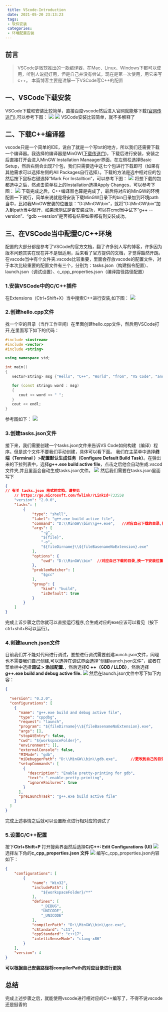 ```yaml
---
 title: VScode-Introduction 
 date: 2021-05-20 23:13:23 
 tags: 
 - 软件安装
 categories:
 - 环境配置安装
---
```

## 前言
> VSCode是微软推出的一款编译器，在Mac、Linux、Windows下都可以使用，听别人说挺好用，但是自己并没有尝试，现在是第一次使用，用它来写c++。
> 本篇博客主要是讲解一下VSCode写C++的配置
>
<!--more-->
## 一、VSCode下载安装
VSCode下载和安装比较简单，直接百度vscode然后进入官网就能够下载([官网传送门](https://code.visualstudio.com/)),可以参考下图：
![](https://gitee.com/zhou-ning/BlogImage/raw/master/其他/download1.png)
![](https://gitee.com/zhou-ning/BlogImage/raw/master/其他/download2.png)
VSCode安装比较简单，就不多解释了

## 二、下载C++编译器
vscode只是一个简单的IDE，说白了就是一个写txt的地方，所以我们还需要下载一个编译器。我选择的编译器是MinGW([下载传送门](https://sourceforge.net/projects/mingw-w64/))，下载后进行安装，安装之后直接打开会进入MinGW Installation Manaager界面，在左侧栏选择Basic Setup，然后右侧会出现7个包，我们只需要选中这七个包进行下载即可（如果有其他需求可以选择左侧的All Packages自行选择）。下载的方法是选中相对应的包然后按下鼠标右键选择“Mark For Installtion”，可以参考下图：
![](https://gitee.com/zhou-ning/BlogImage/raw/master/其他/download3.png)
将想下载的包都选中之后，然点击菜单栏上的Installation选择Apply Changes，可以参考下图：
![](https://gitee.com/zhou-ning/BlogImage/raw/master/其他/download4.png)
下载完成之后，C++编译器也算是完成了，最后将对应的MinGW的环境配置一下就行，简单来说就是将安装下载MinGW目录下的bin目录加到环境path当中，比如我MinGW安装的位置是：“D:\MinGW\bin”，就将“D:\MinGW\bin”加入到path当中就行，如果想测试是否安装成功，可以在cmd当中试下“g++ --version”、“gdb --version”是否都有结果如果都有则安装成功。

## 三、在VSCode当中配置C/C++环境
配置的大部分都是参考了VSCode的官方文档，翻了许多别人写的博客，许多因为版本问题其实在现在并不是很适用，后来看了官方提供的文档，才觉得豁然开朗。在vscode当中有个文件夹.vscode比较重要，里面会存放vscode的配置文件，对于本次比较重要的配置文件有三个，分别为：tasks.json（构建指令配置）、launch.json（调试设置）、c_cpp_properties.json（编译路径路径配置）

### 1.安装VSCode中的C/C++插件
在Extensions（Ctrl+Shift+X）当中搜索C++进行安装,如下图：
![](https://gitee.com/zhou-ning/BlogImage/raw/master/其他/download5.png)

### 2.创建hello.cpp文件
找一个空的目录（当作工作空间）在里面创建hello.cpp文件，然后用VSCode打开,在里面写下如下的代码：
```c++
#include <iostream>
#include <vector>
#include <string>

using namespace std;

int main()
{
   vector<string> msg {"Hello", "C++", "World", "from", "VS Code", "and the C++ extension!"};

   for (const string& word : msg)
   {
      cout << word << " ";
   }
   cout << endl;
}
```
参考图如下：
![](https://gitee.com/zhou-ning/BlogImage/raw/master/其他/download6.png)

### 3.创建tasks.json文件
接下来，我们需要创建一个tasks.json文件来告诉VS Code如何构建（编译）程序。但是这个文件不要我们手动创建，具体可以看下面。
我们在主菜单中选择**终端（Terminal ）>配置默认生成任务（Configure Default Build Task）**。在弹出来的下拉列表中，选择**g++.exe build active file**，点击之后他会自动生成.vscod文件夹,并且里面会自动生成tasks.json文件。
![](https://gitee.com/zhou-ning/BlogImage/raw/master/其他/download7.png)
然后我们需要在tasks.json里面写下

```json
{
// 有关 tasks.json 格式的文档，请参见
    // https://go.microsoft.com/fwlink/?LinkId=733558
    "version": "2.0.0",
    "tasks": [
        {
            "type": "shell",
            "label": "g++.exe build active file",   
            "command": "D:\\MinGW\\bin\\g++.exe",   //对应自己下载的目录,换一下安装位置
            "args": [
                "-g",
                "${file}",
                "-o",
                "${fileDirname}\\${fileBasenameNoExtension}.exe"
            ],
            "options": {
                "cwd": "D:\\MinGW\\bin"  //对应自己下载的目录,换一下安装位置
            },
            "problemMatcher": [
                "$gcc"
            ],
            "group": {
                "kind": "build",
                "isDefault": true
            }
        }
    ]
}
```

完成上诉步骤之后你就可以直接运行程序,会生成对应的exe应该可以看见（按下ctrl+shit+B可以运行）。

### 4.创建launch.json文件
目前我们并不能对代码进行调试，要想进行调试需要创建aunch.json文件，同理也不需要我们自己创建,可以选择在调试界面选择“创建launch.json文件”，或者在菜单栏中选择**调试 > 添加配置.**，然后选择**C ++（GDB / LLDB）**，然后选择**g++.exe build and debug active file.**
![](https://gitee.com/zhou-ning/BlogImage/raw/master/其他/download9.png)
然后在launch.json文件中写下如下内容：

```json
{
    
  "version": "0.2.0",
  "configurations": [
    {
      "name": "g++.exe build and debug active file",
      "type": "cppdbg",
      "request": "launch",
      "program": "${fileDirname}\\${fileBasenameNoExtension}.exe",
      "args": [],
      "stopAtEntry": false,
      "cwd": "${workspaceFolder}",
      "environment": [],
      "externalConsole": false,
      "MIMode": "gdb",
      "miDebuggerPath": "D:\\MinGW\\bin\\gdb.exe",      //更改到自己的目录下
      "setupCommands": [
        {
          "description": "Enable pretty-printing for gdb",
          "text": "-enable-pretty-printing",
          "ignoreFailures": true
        }
      ],
      "preLaunchTask": "g++.exe build active file"
    }
  ]
}
```
完成上述事情之后就可以设置断点进行相对应的调试了
### 5.设置C/C++配置
按下**Ctrl+Shift+P** 打开搜索界面然后选择**C/C++: Edit Configurations (UI)**
![](https://gitee.com/zhou-ning/BlogImage/raw/master/其他/download10.png)
选择左下角的**c_cpp_properties.json 文件**
![](https://gitee.com/zhou-ning/BlogImage/raw/master/其他/download11.png)
编写c_cpp_properties.json内容如下：

```json
{
    "configurations": [
        {
            "name": "Win32",
            "includePath": [
                "${workspaceFolder}/**"
            ],
            "defines": [
                "_DEBUG",
                "UNICODE",
                "_UNICODE"
            ],
            "compilerPath": "D:\\MinGW\\bin\\gcc.exe",
            "cStandard": "c11",
            "cppStandard": "c++17",
            "intelliSenseMode": "clang-x86"
        }
    ],
    "version": 4
}
```
**可以根据自己安装路径将compilerPath的对应目录进行更换**

## 总结
完成上述步骤之后，就能使用vscode进行相对应的C++编写了，不得不说vscode还是挺香的